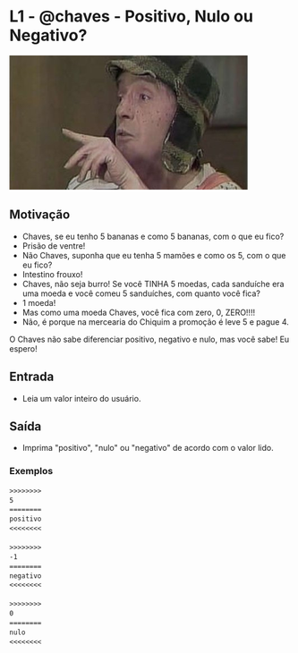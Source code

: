 # L1 - @chaves - Positivo, Nulo ou Negativo?

![_](cover.jpg)

## Motivação

- Chaves, se eu tenho 5 bananas e como 5 bananas, com o que eu fico?
- Prisão de ventre!
- Não Chaves, suponha que eu tenha 5 mamões e como os 5, com o que eu fico?
- Intestino frouxo!
- Chaves, não seja burro! Se você TINHA 5 moedas, cada sanduíche era uma moeda
e você comeu 5 sanduíches, com quanto você fica?
- 1 moeda!
- Mas como uma moeda Chaves, você fica com zero, 0, ZERO!!!!
- Não, é porque na mercearia do Chiquim a promoção é leve 5 e pague 4.

O Chaves não sabe diferenciar positivo, negativo e nulo, mas você sabe!
Eu espero!

## Entrada

- Leia um valor inteiro do usuário.

## Saída

- Imprima "positivo", "nulo" ou "negativo" de acordo com o valor lido.

### Exemplos

``` txt
>>>>>>>>
5
========
positivo
<<<<<<<<

>>>>>>>>
-1
========
negativo
<<<<<<<<

>>>>>>>>
0
========
nulo
<<<<<<<<
```
